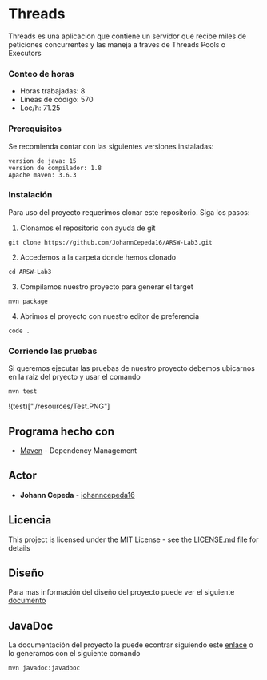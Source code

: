 # Threads

Threads es una aplicacion que contiene un servidor que recibe miles de peticiones concurrentes y las maneja a traves de Threads Pools o Executors

### Conteo de horas

* Horas trabajadas: 8
* Lineas de código: 570
* Loc/h: 71.25

### Prerequisitos
Se recomienda contar con las siguientes versiones instaladas:
```
version de java: 15
version de compilador: 1.8
Apache maven: 3.6.3 
```

### Instalación
Para uso del proyecto requerimos clonar este repositorio. Siga los pasos:

1. Clonamos el repositorio con ayuda de git
```
git clone https://github.com/JohannCepeda16/ARSW-Lab3.git
```

2. Accedemos a la carpeta donde hemos clonado
```
cd ARSW-Lab3
```

3. Compilamos nuestro proyecto para generar el target
```
mvn package
```

4. Abrimos el proyecto con nuestro editor de preferencia
```
code .
```

### Corriendo las pruebas
Si queremos ejecutar las pruebas de nuestro proyecto debemos ubicarnos en la raiz del pryecto y usar el comando
```
mvn test
```
!(test)["./resources/Test.PNG"]

## Programa hecho con

* [Maven](https://maven.apache.org/) - Dependency Management

## Actor

* **Johann Cepeda** - [johanncepeda16](https://github.com/JohannCepeda16)


## Licencia

This project is licensed under the MIT License - see the [LICENSE.md](LICENSE.txt) file for details

## Diseño

Para mas información del diseño del proyecto puede ver el siguiente [documento](https://github.com/JohannCepeda16/ARSW-Lab3/blob/main/resources/Networking.pdf)


## JavaDoc

La documentación del proyecto la puede econtrar siguiendo este  [enlace](https://github.com/JohannCepeda16/ARSW-Lab3/tree/main/src/site/apidocs) o lo generamos con el siguiente comando 
```
mvn javadoc:javadooc
```





